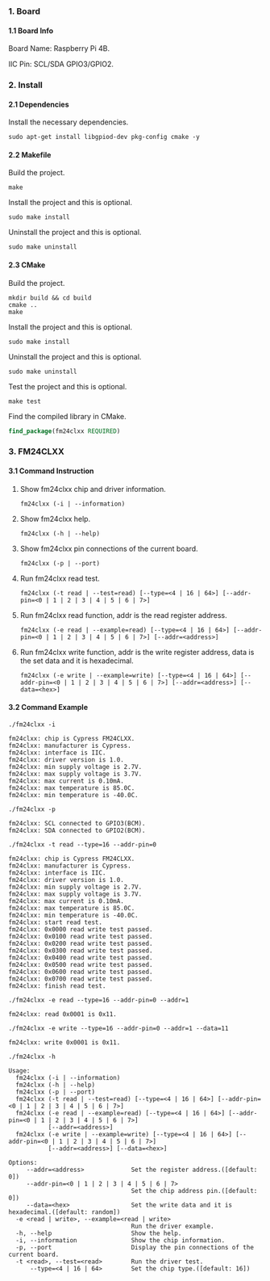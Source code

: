 ### 1. Board

#### 1.1 Board Info

Board Name: Raspberry Pi 4B.

IIC Pin: SCL/SDA GPIO3/GPIO2.

### 2. Install

#### 2.1 Dependencies

Install the necessary dependencies.

```shell
sudo apt-get install libgpiod-dev pkg-config cmake -y
```

#### 2.2 Makefile

Build the project.

```shell
make
```

Install the project and this is optional.

```shell
sudo make install
```

Uninstall the project and this is optional.

```shell
sudo make uninstall
```

#### 2.3 CMake

Build the project.

```shell
mkdir build && cd build 
cmake .. 
make
```

Install the project and this is optional.

```shell
sudo make install
```

Uninstall the project and this is optional.

```shell
sudo make uninstall
```

Test the project and this is optional.

```shell
make test
```

Find the compiled library in CMake. 

```cmake
find_package(fm24clxx REQUIRED)
```

### 3. FM24CLXX

#### 3.1 Command Instruction

1. Show fm24clxx chip and driver information.

   ```shell
   fm24clxx (-i | --information)
   ```

2. Show fm24clxx help.

   ```shell
   fm24clxx (-h | --help)
   ```

3. Show fm24clxx pin connections of the current board.

   ```shell
   fm24clxx (-p | --port)
   ```

4. Run fm24clxx read test.

   ```shell
   fm24clxx (-t read | --test=read) [--type=<4 | 16 | 64>] [--addr-pin=<0 | 1 | 2 | 3 | 4 | 5 | 6 | 7>]
   ```

5. Run fm24clxx read function, addr is the read register address.

   ```shell
   fm24clxx (-e read | --example=read) [--type=<4 | 16 | 64>] [--addr-pin=<0 | 1 | 2 | 3 | 4 | 5 | 6 | 7>] [--addr=<address>]
   ```

6. Run fm24clxx write function, addr is the write register address, data is the set data and it is hexadecimal.

   ```shell
   fm24clxx (-e write | --example=write) [--type=<4 | 16 | 64>] [--addr-pin=<0 | 1 | 2 | 3 | 4 | 5 | 6 | 7>] [--addr=<address>] [--data=<hex>]
   ```

#### 3.2 Command Example

```shell
./fm24clxx -i

fm24clxx: chip is Cypress FM24CLXX.
fm24clxx: manufacturer is Cypress.
fm24clxx: interface is IIC.
fm24clxx: driver version is 1.0.
fm24clxx: min supply voltage is 2.7V.
fm24clxx: max supply voltage is 3.7V.
fm24clxx: max current is 0.10mA.
fm24clxx: max temperature is 85.0C.
fm24clxx: min temperature is -40.0C.
```

```shell
./fm24clxx -p

fm24clxx: SCL connected to GPIO3(BCM).
fm24clxx: SDA connected to GPIO2(BCM).
```

```shell
./fm24clxx -t read --type=16 --addr-pin=0

fm24clxx: chip is Cypress FM24CLXX.
fm24clxx: manufacturer is Cypress.
fm24clxx: interface is IIC.
fm24clxx: driver version is 1.0.
fm24clxx: min supply voltage is 2.7V.
fm24clxx: max supply voltage is 3.7V.
fm24clxx: max current is 0.10mA.
fm24clxx: max temperature is 85.0C.
fm24clxx: min temperature is -40.0C.
fm24clxx: start read test.
fm24clxx: 0x0000 read write test passed.
fm24clxx: 0x0100 read write test passed.
fm24clxx: 0x0200 read write test passed.
fm24clxx: 0x0300 read write test passed.
fm24clxx: 0x0400 read write test passed.
fm24clxx: 0x0500 read write test passed.
fm24clxx: 0x0600 read write test passed.
fm24clxx: 0x0700 read write test passed.
fm24clxx: finish read test.
```

```shell
./fm24clxx -e read --type=16 --addr-pin=0 --addr=1

fm24clxx: read 0x0001 is 0x11.
```

```shell
./fm24clxx -e write --type=16 --addr-pin=0 --addr=1 --data=11

fm24clxx: write 0x0001 is 0x11.
```

```shell
./fm24clxx -h

Usage:
  fm24clxx (-i | --information)
  fm24clxx (-h | --help)
  fm24clxx (-p | --port)
  fm24clxx (-t read | --test=read) [--type=<4 | 16 | 64>] [--addr-pin=<0 | 1 | 2 | 3 | 4 | 5 | 6 | 7>]
  fm24clxx (-e read | --example=read) [--type=<4 | 16 | 64>] [--addr-pin=<0 | 1 | 2 | 3 | 4 | 5 | 6 | 7>]
           [--addr=<address>]
  fm24clxx (-e write | --example=write) [--type=<4 | 16 | 64>] [--addr-pin=<0 | 1 | 2 | 3 | 4 | 5 | 6 | 7>]
           [--addr=<address>] [--data=<hex>]

Options:
     --addr=<address>             Set the register address.([default: 0])
     --addr-pin=<0 | 1 | 2 | 3 | 4 | 5 | 6 | 7>
                                  Set the chip address pin.([default: 0])
     --data=<hex>                 Set the write data and it is hexadecimal.([default: random])
  -e <read | write>, --example=<read | write>
                                  Run the driver example.
  -h, --help                      Show the help.
  -i, --information               Show the chip information.
  -p, --port                      Display the pin connections of the current board.
  -t <read>, --test=<read>        Run the driver test.
      --type=<4 | 16 | 64>        Set the chip type.([default: 16])
```

